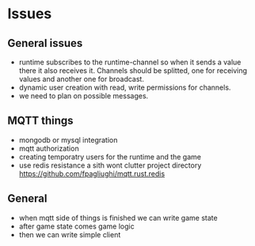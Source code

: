 # Issues

## General issues

- runtime subscribes to the runtime-channel so when it sends a value
    there it also receives it. Channels should be splitted, one for
    receiving values and another one for broadcast.
- dynamic user creation with read, write permissions for channels.
- we need to plan on possible messages. 

## MQTT things

- mongodb or mysql integration
- mqtt authorization
- creating temporatry users for the runtime and the game
- use redis resistance a sith wont clutter project directory
    https://github.com/fpagliughi/mqtt.rust.redis


## General

- when mqtt side of things is finished we can write game state
- after game state comes game logic
- then we can write simple client